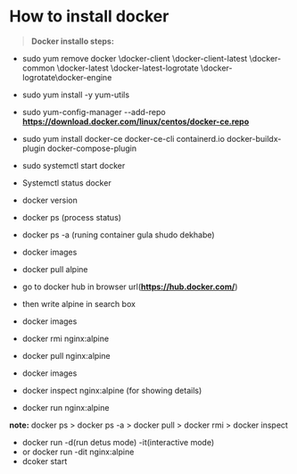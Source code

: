 # How to install docker

> **Docker installo steps:**
- sudo yum remove docker \docker-client \docker-client-latest \docker-common \docker-latest \docker-latest-logrotate \docker-logrotate\docker-engine
- sudo yum install -y yum-utils
- sudo yum-config-manager --add-repo **https://download.docker.com/linux/centos/docker-ce.repo**
- sudo yum install docker-ce docker-ce-cli containerd.io docker-buildx-plugin docker-compose-plugin
- sudo systemctl start docker

- Systemctl status docker
-  docker version
- docker ps  (process status)
- docker ps -a (runing container gula shudo dekhabe)
- docker images
- docker pull alpine
- go to docker hub in browser url(**https://hub.docker.com/**)
- then write  alpine  in search box

- docker images
- docker rmi nginx:alpine
- docker pull nginx:alpine
- docker images
- docker inspect nginx:alpine (for showing details)
- docker run nginx:alpine 

**note:** docker ps > docker ps -a > docker pull > docker rmi > docker inspect

- docker run -d(run detus mode) -it(interactive mode)
- or docker run -dit nginx:alpine
- dcoker start 
